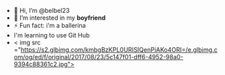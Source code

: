 - 👋 Hi, I’m @belbel23
- 💞️ I’m interested in my **boyfriend**
- ⚡ Fun fact: i'm a ballerina
- I'm learning to use Git Hub
- < img src ="https://s2.glbimg.com/kmbgBzKPL0URISIQenPiAKo4ORI=/e.glbimg.com/og/ed/f/original/2017/08/23/5c147f01-dff6-4952-98a0-9394c88361c2.jpg">
